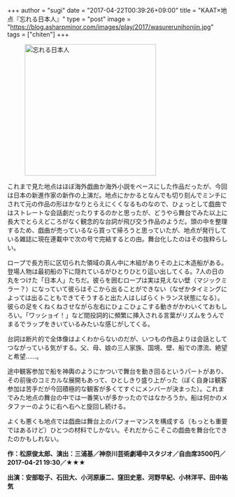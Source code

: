 +++
author = "sugi"
date = "2017-04-22T00:39:26+09:00"
title = "KAAT×地点『忘れる日本人』"
type = "post"
image = "https://blog.asharpminor.com/images/play/2017/wasurerunihonjin.jpg"
tags = ["chiten"]
+++
<figure class="alignleft"><img src="/images/play/2017/wasurerunihonjin.jpg" alt="忘れる日本人" style="width: 300px !important;"></figure>

これまで見た地点はほぼ海外戯曲か海外小説をベースにした作品だったが、今回は日本の新進作家の新作の上演だ。地点にかかるとなんでも切り刻んでミンチにされて元の作品の形はかなりとらえにくくなるものなので、ひょっとして戯曲ではストレートな会話劇だったりするのかと思ったが、どうやら舞台でみた以上に長大でとらえどころがなく観念的な台詞が飛び交う作品のようだ。頭の中を整理するため、戯曲が売っているなら買って帰ろうと思っていたが、地点が発行している雑誌に現在連載中で次の号で完結するとの由。舞台化したのはその抜粋らしい。

ロープで長方形に区切られた領域の真ん中に木組がありその上に木造船がある。登場人物は最初船の下に隠れているがひとりひとり這い出してくる。7人の日の丸をつけた「日本人」たちだ。彼らを囲むロープは実は見えない壁（マジックミラー？）になっていて彼らはそこから出ることができない（なぜかタイミングによっては出ることもできてそうすると出た人はしばらくトランス状態になる）。彼らの足をくねくねさせながら左右にひょこひょこする動きがかわいくておもしろい。「ワッショイ！」など間投詞的に頻繁に挿入される言葉がリズムをうんでまるでラップをきいているみたいな感じがしてくる。

台詞は断片的で全体像はよくわからないのだが、いつもの作品よりは会話としてつながっている気がする。父、母、娘の三人家族、国境、壁、船での漂流、絶望と希望……。

途中観客参加で船を神輿のようにかついで舞台を動き回るというパートがあり、その前後のコミカルな展開もあって、ひとしきり盛り上がった（ぼく自身は観客参加は苦手だが今回積極的な観客が多くてすぐにメンバーが決まった）。これまでみた地点の舞台の中では一番笑いが多かったのではなかろうか。船は何かのメタファーのように右へ右へと旋回し続ける。

よくも悪くも地点では戯曲は舞台上のパフォーマンスを構成する（もっとも重要ではあるけど）ひとつの材料でしかない。それだからこそこの戯曲を舞台化できたのかもしれない。

**作：松原俊太郎、演出：三浦基／神奈川芸術劇場中スタジオ／自由席3500円／2017-04-21 19:30／★★★**

**出演：安部聡子、石田大、小河原康二、窪田史恵、河野早紀、小林洋平、田中祐気**
